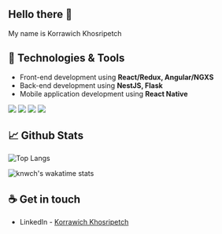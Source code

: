 ## Hello there 👋
My name is Korrawich Khosripetch

## 🔧 Technologies & Tools
- Front-end development using **React/Redux, Angular/NGXS**
- Back-end development using **NestJS, Flask**
- Mobile application development using **React Native**

![](https://img.shields.io/badge/-Firebase-informational?style=flat&logo=firebase&logoColor=white&color=28e09e&labelColor=555555)
![](https://img.shields.io/badge/-MongoDB-informational?style=flat&logo=mongodb&logoColor=white&color=28e09e&labelColor=555555)
![](https://img.shields.io/badge/-Coffee-informational?style=flat&logo=buy%20me%20a%20coffee&logoColor=white&color=28e09e&labelColor=555555)
![](https://img.shields.io/badge/-Mapbox-informational?style=flat&logo=mapbox&logoColor=white&color=28e09e&labelColor=555555)

## 📈 Github Stats

![Top Langs](https://github-readme-stats.vercel.app/api/top-langs/?username=knwch&layout=compact&theme=buefy&border_radius=28&bg_color=100,ffffff,fcfaff)

![knwch's wakatime stats](https://github-readme-stats.vercel.app/api/wakatime?username=knwch&layout=compact&langs_count=4&custom_title=Coding%20Stats,%20last%207%20days&theme=vue&border_radius=28&bg_color=40,ffffff,fafffd)

## ☕ Get in touch
- LinkedIn - [Korrawich Khosripetch](https://www.linkedin.com/in/knwch/)

<!--
**knwch/knwch** is a ✨ _special_ ✨ repository because its `README.md` (this file) appears on your GitHub profile.

Here are some ideas to get you started:

- 🔭 I’m currently working on ...
- 🌱 I’m currently learning ...
- 👯 I’m looking to collaborate on ...
- 🤔 I’m looking for help with ...
- 💬 Ask me about ...
- 📫 How to reach me: ...
- 😄 Pronouns: ...
- ⚡ Fun fact: ...
-->
